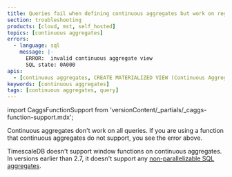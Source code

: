```yaml
---
title: Queries fail when defining continuous aggregates but work on regular tables
section: troubleshooting
products: [cloud, mst, self_hosted]
topics: [continuous aggregates]
errors:
  - language: sql
    message: |-
      ERROR:  invalid continuous aggregate view
      SQL state: 0A000
apis:
  - [continuous aggregates, CREATE MATERIALIZED VIEW (Continuous Aggregate)]
keywords: [continuous aggregates]
tags: [continuous aggregates, query]
---
```


import CaggsFunctionSupport from 'versionContent/_partials/_caggs-function-support.mdx';

<!---
* Use this format for writing troubleshooting sections:
 - Cause: What causes the problem?
 - Consequence: What does the user see when they hit this problem?
 - Fix/Workaround: What can the user do to fix or work around the problem? Provide a "Resolving" Procedure if required.
 - Result: When the user applies the fix, what is the result when the same action is applied?
* Copy this comment at the top of every troubleshooting page
-->

Continuous aggregates don't work on all queries. If you are using a function
that continuous aggregates do not support, you see the error above.

TimescaleDB doesn't support window functions on continuous aggregates.
In versions earlier than 2.7, it doesn't support any
[non-parallelizable SQL aggregates][postgres-parallel-agg].

<CaggsFunctionSupport />

[postgres-parallel-agg]: https://www.postgresql.org/docs/current/parallel-plans.html#PARALLEL-AGGREGATION
